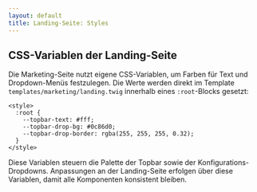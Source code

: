 ```yaml
---
layout: default
title: Landing-Seite: Styles
---
```


## CSS-Variablen der Landing-Seite

Die Marketing-Seite nutzt eigene CSS-Variablen, um Farben für Text und Dropdown-Menüs festzulegen. Die Werte werden direkt im Template `templates/marketing/landing.twig` innerhalb eines `:root`-Blocks gesetzt:

```twig
<style>
  :root {
    --topbar-text: #fff;
    --topbar-drop-bg: #0c86d0;
    --topbar-drop-border: rgba(255, 255, 255, 0.32);
  }
</style>
```

Diese Variablen steuern die Palette der Topbar sowie der Konfigurations-Dropdowns. Anpassungen an der Landing-Seite erfolgen über diese Variablen, damit alle Komponenten konsistent bleiben.
